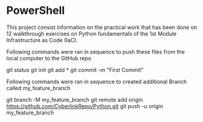 # PowerShell

This project consist information on the practical work that has been done on 12 walkthrough exercises on Python fundamentals of the 1st Module Infrastructure as Code (IaC).

Following commands were ran in sequence to push these files from the local computer to the GitHub repo

git status
git init
git add *
git commit -m "First Commit"

Following commands were ran in sequence to created additional Branch called my_feature_branch 

git branch -M my_feature_branch
git remote add origin https://github.com/CyberlinkRepo/Python.git
git push -u origin my_feature_branch
